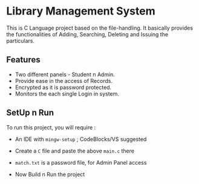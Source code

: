 
# Library Management System

This is C Language project based on the file-handling.
It basically provides the functionalities of Adding, Searching, Deleting and Issuing the particulars.


## Features


- Two different panels - Student n Admin.
- Provide ease in the access of Records.
- Encrypted as it is password protected.
- Monitors the each single Login in system. 



## SetUp n Run

To run this project, you will require :

* An IDE with `mingw-setup` ; CodeBlocks/VS suggested

* Create a `C` file and paste the above `main.c` there

* `match.txt` is a password file, for Admin Panel access

* Now Build n Run the project


